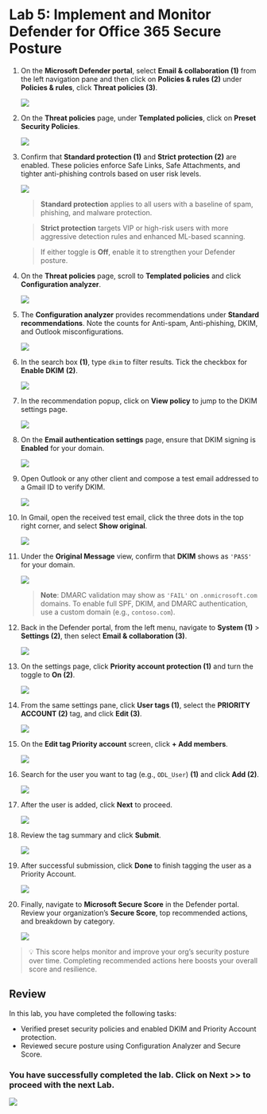 # Lab 5: Implement and Monitor Defender for Office 365 Secure Posture

1. On the **Microsoft Defender portal**, select **Email & collaboration (1)** from the left navigation pane and then click on **Policies & rules (2)** under **Policies & rules**, click **Threat policies (3)**.

   ![](../media/rd_day1_ex3_t1_1.png)

3. On the **Threat policies** page, under **Templated policies**, click on **Preset Security Policies**.
  
   ![](../media/rd_day1_ex3_t1_cor1.png)

1. Confirm that **Standard protection (1)** and **Strict protection (2)** are enabled. These policies enforce Safe Links, Safe Attachments, and tighter anti-phishing controls based on user risk levels.

   ![](../media/cord1e1_3.png)

   > **Standard protection** applies to all users with a baseline of spam, phishing, and malware protection.

   > **Strict protection** targets VIP or high-risk users with more aggressive detection rules and enhanced ML-based scanning.

   > If either toggle is **Off**, enable it to strengthen your Defender posture.

1. On the **Threat policies** page, scroll to **Templated policies** and click **Configuration analyzer**.
  
   ![](../media/rd_day1_ex3_t1_2.png)

1. The **Configuration analyzer** provides recommendations under **Standard recommendations**. Note the counts for Anti-spam, Anti-phishing, DKIM, and Outlook misconfigurations.
  
   ![](../media/rd_day1_ex3_t1_3.png)

1. In the search box **(1)**, type `dkim` to filter results. Tick the checkbox for **Enable DKIM** **(2)**.
  
   ![](../media/rd_day1_ex3_t1_4.png)

1. In the recommendation popup, click on **View policy** to jump to the DKIM settings page.
  
   ![](../media/rd_day1_ex3_t1_5.png)

1. On the **Email authentication settings** page, ensure that DKIM signing is **Enabled** for your domain.
  
   ![](../media/rd_day1_ex3_t1_6.png)

1. Open Outlook or any other client and compose a test email addressed to a Gmail ID to verify DKIM.
  
   ![](../media/rd_day1_ex3_t1_7.png)

1. In Gmail, open the received test email, click the three dots in the top right corner, and select **Show original**.
  
   ![](../media/rd_day1_ex3_t1_8.png)

1. Under the **Original Message** view, confirm that **DKIM** shows as `'PASS'` for your domain.
  
    ![](../media/rd_day1_ex3_t1_9.png)

    > **Note**: DMARC validation may show as `'FAIL'` on `.onmicrosoft.com` domains. To enable full SPF, DKIM, and DMARC authentication, use a custom domain (e.g., `contoso.com`).

1. Back in the Defender portal, from the left menu, navigate to **System (1)** > **Settings (2)**, then select **Email & collaboration (3)**.
  
    ![](../media/rd_day1_ex3_t1_10.png)

1. On the settings page, click **Priority account protection (1)** and turn the toggle to **On (2)**.
  
    ![](../media/rd_day1_ex3_t1_11.png)

1. From the same settings pane, click **User tags (1)**, select the **PRIORITY ACCOUNT (2)** tag, and click **Edit (3)**.
  
    ![](../media/rd_day1_ex3_t1_12.png)

1. On the **Edit tag Priority account** screen, click **+ Add members**.
  
    ![](../media/rd_day1_ex3_t1_13.png)

1. Search for the user you want to tag (e.g., `ODL_User`) **(1)** and click **Add (2)**.
  
    ![](../media/rd_day1_ex3_t1_14.png)

1. After the user is added, click **Next** to proceed.
  
    ![](../media/rd_day1_ex3_t1_15.png)

1. Review the tag summary and click **Submit**.
  
    ![](../media/rd_day1_ex3_t1_16.png)

1. After successful submission, click **Done** to finish tagging the user as a Priority Account.
  
    ![](../media/rd_day1_ex3_t1_17.png)

1. Finally, navigate to **Microsoft Secure Score** in the Defender portal. Review your organization’s **Secure Score**, top recommended actions, and breakdown by category.
  
    ![](../media/rd_day1_ex3_t1_18.png)

> 💡 This score helps monitor and improve your org’s security posture over time. Completing recommended actions here boosts your overall score and resilience.

## Review

In this lab, you have completed the following tasks:

- Verified preset security policies and enabled DKIM and Priority Account protection.
- Reviewed secure posture using Configuration Analyzer and Secure Score.

### You have successfully completed the lab. Click on **Next >>** to proceed with the next Lab.

![](../media/rd_gs_1_9.png)
